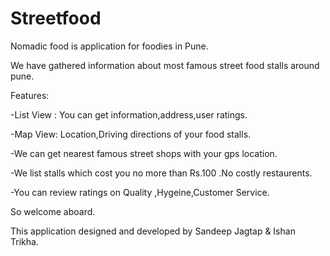 Streetfood
==========
Nomadic food is application for foodies in Pune.

We have gathered information about most famous street food stalls around pune.

Features:

-List View : You can get information,address,user ratings.

-Map View: Location,Driving directions of your food stalls.

-We can get nearest famous street shops with your gps location.

-We list stalls which cost you no more than Rs.100 .No costly restaurents.

-You can review ratings on Quality ,Hygeine,Customer Service.

So welcome aboard.

This application designed and developed by Sandeep Jagtap & Ishan Trikha.